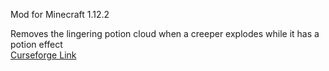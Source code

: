 Mod for Minecraft 1.12.2

Removes the lingering potion cloud when a creeper explodes while it has a potion effect\
[Curseforge Link](https://www.curseforge.com/minecraft/mc-mods/no-creeper-potion-clouds)

